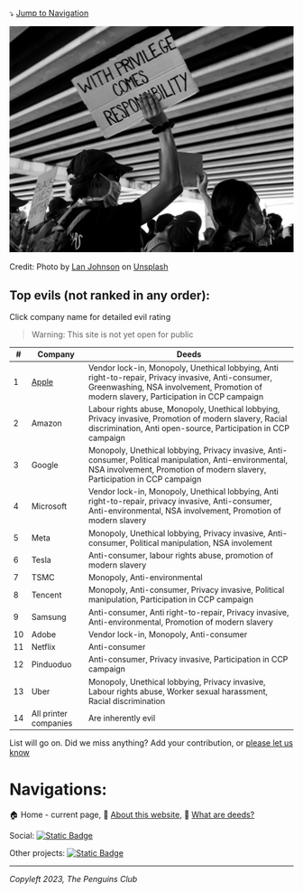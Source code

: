 ⤵️ [Jump to Navigation](#navigations)

![With privillege comes responsibility](responsibility.jpg)

Credit: Photo by <a href="https://unsplash.com/@lanjohnson?utm_content=creditCopyText&utm_medium=referral&utm_source=unsplash">Lan Johnson</a> on <a href="https://unsplash.com/photos/grayscale-photo-of-woman-holding-sign-aHlZv23P8YQ?utm_content=creditCopyText&utm_medium=referral&utm_source=unsplash">Unsplash</a>

## Top evils (not ranked in any order):

Click company name for detailed evil rating

> Warning: This site is not yet open for public


| #  | Company               | Deeds                                                                                                                                                                                          |
| ---- | ----------------------- | ------------------------------------------------------------------------------------------------------------------------------------------------------------------------------------------------ |
| 1  | [Apple](/pages/apple) | Vendor lock-in, Monopoly, Unethical lobbying, Anti right-to-repair, Privacy invasive, Anti-consumer, Greenwashing, NSA involvement, Promotion of modern slavery, Participation in CCP campaign |
| 2  | Amazon                | Labour rights abuse, Monopoly, Unethical lobbying, Privacy invasive, Promotion of modern slavery, Racial discrimination, Anti open-source, Participation in CCP campaign                       |
| 3  | Google                | Monopoly, Unethical lobbying, Privacy invasive, Anti-consumer, Political manipulation, Anti-environmental, NSA involvement, Promotion of modern slavery, Participation in CCP campaign         |
| 4  | Microsoft             | Vendor lock-in, Monopoly, Unethical lobbying, Anti right-to-repair, privacy invasive, Anti-consumer, Anti-environmental, NSA involvement, Promotion of modern slavery                          |
| 5  | Meta                  | Monopoly, Unethical lobbying, Privacy invasive, Anti-consumer, Political manipulation, NSA involement                                                                                          |
| 6  | Tesla                 | Anti-consumer, labour rights abuse, promotion of modern slavery                                                                                                                                |
| 7  | TSMC                  | Monopoly, Anti-environmental                                                                                                                                                                   |
| 8  | Tencent               | Monopoly, Anti-consumer, Privacy invasive, Political manipulation, Participation in CCP campaign                                                                                               |
| 9  | Samsung               | Anti-consumer, Anti right-to-repair, Privacy invasive, Anti-environmental, Promotion of modern slavery                                                                                         |
| 10 | Adobe                 | Vendor lock-in, Monopoly, Anti-consumer                                                                                                                                                        |
| 11 | Netflix               | Anti-consumer                                                                                                                                                                                  |
| 12 | Pinduoduo             | Anti-consumer, Privacy invasive, Participation in CCP campaign                                                                                                                                 |
| 13 | Uber                  | Monopoly, Unethical lobbying, Privacy invasive, Labour rights abuse, Worker sexual harassment, Racial discrimination                                                                           |
| 14 | All printer companies | Are inherently evil                                                                                                                                                                            |

List will go on. Did we miss anything? Add your contribution, or [please let us know](https://github.com/imahbub/evilapple/discussions)

# Navigations:

🏠 Home - current page, 📖 [About this website](/pages/about), 📢 [What are deeds?](/pages/deeds)

Social: <a href="https://t.me/The_PenguinsClub">![Static Badge](https://img.shields.io/badge/Telegram-join_us-0088CC?logo=telegram&logoColor=white&link=https%3A%2F%2Ft.me%2FThe_PenguinsClub)</a>

Other projects: <a href="https://the-penguins-club.github.io/bd-blockade/">![Static Badge](https://img.shields.io/badge/The_Penguins_Club%2Fbd--blockade-black?logo=github&logoColor=white&link=https%3A%2F%2Fgithub.com%2FThe-Penguins-Club%2Fbd-blockade)</a>

---

*Copyleft 2023, The Penguins Club*
